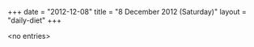 +++
date = "2012-12-08"
title = "8 December 2012 (Saturday)"
layout = "daily-diet"
+++

\<no entries\>
